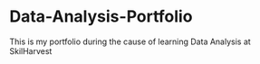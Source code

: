 # Data-Analysis-Portfolio
This is my portfolio during the cause of learning Data Analysis at SkilHarvest 
